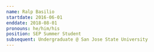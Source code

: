 ```yaml
---
name: Ralp Basilio
startdate: 2016-06-01
enddate: 2018-08-01
pronouns: he/him/his
position: SEP Summer Student
subsequent: Undergraduate @ San Jose State University
---
```

